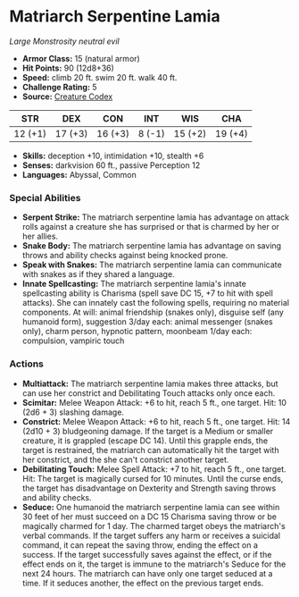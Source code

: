 # Matriarch Serpentine Lamia

*Large* *Monstrosity* *neutral evil*

- **Armor Class:** 15 (natural armor)
- **Hit Points:** 90 (12d8+36)
- **Speed:** climb 20 ft. swim 20 ft. walk 40 ft.
- **Challenge Rating:** 5
- **Source:** [Creature Codex](https://koboldpress.com/kpstore/product/creature-codex-for-5th-edition-dnd/)

| STR | DEX | CON | INT | WIS | CHA |
| --- | --- | --- | --- | --- | --- |
| 12 (+1) | 17 (+3) | 16 (+3) | 8 (-1) | 15 (+2) | 19 (+4) |

- **Skills:** deception +10, intimidation +10, stealth +6
- **Senses:** darkvision 60 ft., passive Perception 12
- **Languages:** Abyssal, Common
### Special Abilities
- **Serpent Strike:** The matriarch serpentine lamia has advantage on attack rolls against a creature she has surprised or that is charmed by her or her allies.
- **Snake Body:** The matriarch serpentine lamia has advantage on saving throws and ability checks against being knocked prone.
- **Speak with Snakes:** The matriarch serpentine lamia can communicate with snakes as if they shared a language.
- **Innate Spellcasting:** The matriarch serpentine lamia's innate spellcasting ability is Charisma (spell save DC 15, +7 to hit with spell attacks). She can innately cast the following spells, requiring no material components. At will: animal friendship (snakes only), disguise self (any humanoid form), suggestion 3/day each: animal messenger (snakes only), charm person, hypnotic pattern, moonbeam 1/day each: compulsion, vampiric touch
### Actions
- **Multiattack:** The matriarch serpentine lamia makes three attacks, but can use her constrict and Debilitating Touch attacks only once each.
- **Scimitar:** Melee Weapon Attack: +6 to hit, reach 5 ft., one target. Hit: 10 (2d6 + 3) slashing damage.
- **Constrict:** Melee Weapon Attack: +6 to hit, reach 5 ft., one target. Hit: 14 (2d10 + 3) bludgeoning damage. If the target is a Medium or smaller creature, it is grappled (escape DC 14). Until this grapple ends, the target is restrained, the matriarch can automatically hit the target with her constrict, and the she can't constrict another target.
- **Debilitating Touch:** Melee Spell Attack: +7 to hit, reach 5 ft., one target. Hit: The target is magically cursed for 10 minutes. Until the curse ends, the target has disadvantage on Dexterity and Strength saving throws and ability checks.
- **Seduce:** One humanoid the matriarch serpentine lamia can see within 30 feet of her must succeed on a DC 15 Charisma saving throw or be magically charmed for 1 day. The charmed target obeys the matriarch's verbal commands. If the target suffers any harm or receives a suicidal command, it can repeat the saving throw, ending the effect on a success. If the target successfully saves against the effect, or if the effect ends on it, the target is immune to the matriarch's Seduce for the next 24 hours. The matriarch can have only one target seduced at a time. If it seduces another, the effect on the previous target ends.
